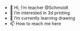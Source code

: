 - 👋 Hi, I’m teacher @Schmoidt
- 👀 I’m interested in 3d printing
- 🌱 I’m currently learning drawing
- 📫 How to reach me here

<!---
Schmoidt/Schmoidt is a ✨ special ✨ repository because its `README.md` (this file) appears on your GitHub profile.
You can click the Preview link to take a look at your changes.
--->
